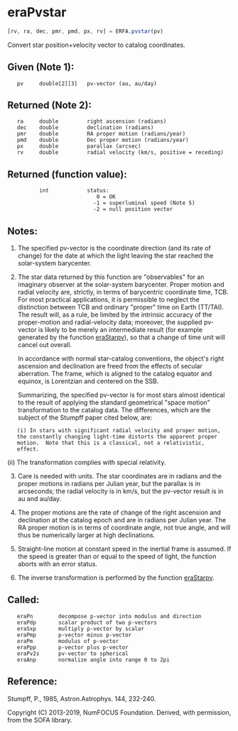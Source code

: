# eraPvstar

```js
[rv, ra, dec, pmr, pmd, px, rv] = ERFA.pvstar(pv)
```

Convert star position+velocity vector to catalog coordinates.

## Given (Note 1):
```
   pv     double[2][3]   pv-vector (au, au/day)
```

## Returned (Note 2):
```
   ra     double         right ascension (radians)
   dec    double         declination (radians)
   pmr    double         RA proper motion (radians/year)
   pmd    double         Dec proper motion (radians/year)
   px     double         parallax (arcsec)
   rv     double         radial velocity (km/s, positive = receding)
```

## Returned (function value):
```
          int            status:
                            0 = OK
                           -1 = superluminal speed (Note 5)
                           -2 = null position vector
```

## Notes:

1) The specified pv-vector is the coordinate direction (and its rate
   of change) for the date at which the light leaving the star
   reached the solar-system barycenter.

2) The star data returned by this function are "observables" for an
   imaginary observer at the solar-system barycenter.  Proper motion
   and radial velocity are, strictly, in terms of barycentric
   coordinate time, TCB.  For most practical applications, it is
   permissible to neglect the distinction between TCB and ordinary
   "proper" time on Earth (TT/TAI).  The result will, as a rule, be
   limited by the intrinsic accuracy of the proper-motion and
   radial-velocity data;  moreover, the supplied pv-vector is likely
   to be merely an intermediate result (for example generated by the
   function [eraStarpv][1]), so that a change of time unit will cancel
   out overall.

   In accordance with normal star-catalog conventions, the object's
   right ascension and declination are freed from the effects of
   secular aberration.  The frame, which is aligned to the catalog
   equator and equinox, is Lorentzian and centered on the SSB.

   Summarizing, the specified pv-vector is for most stars almost
   identical to the result of applying the standard geometrical
   "space motion" transformation to the catalog data.  The
   differences, which are the subject of the Stumpff paper cited
   below, are:

```
   (i) In stars with significant radial velocity and proper motion,
   the constantly changing light-time distorts the apparent proper
   motion.  Note that this is a classical, not a relativistic,
   effect.
```

   (ii) The transformation complies with special relativity.

3) Care is needed with units.  The star coordinates are in radians
   and the proper motions in radians per Julian year, but the
   parallax is in arcseconds; the radial velocity is in km/s, but
   the pv-vector result is in au and au/day.

4) The proper motions are the rate of change of the right ascension
   and declination at the catalog epoch and are in radians per Julian
   year.  The RA proper motion is in terms of coordinate angle, not
   true angle, and will thus be numerically larger at high
   declinations.

5) Straight-line motion at constant speed in the inertial frame is
   assumed.  If the speed is greater than or equal to the speed of
   light, the function aborts with an error status.

6) The inverse transformation is performed by the function [eraStarpv][1].

## Called:
```
   eraPn        decompose p-vector into modulus and direction
   eraPdp       scalar product of two p-vectors
   eraSxp       multiply p-vector by scalar
   eraPmp       p-vector minus p-vector
   eraPm        modulus of p-vector
   eraPpp       p-vector plus p-vector
   eraPv2s      pv-vector to spherical
   eraAnp       normalize angle into range 0 to 2pi
```

## Reference:

   Stumpff, P., 1985, Astron.Astrophys. 144, 232-240.

Copyright (C) 2013-2019, NumFOCUS Foundation.
Derived, with permission, from the SOFA library.


[1]: era.starpv.md
